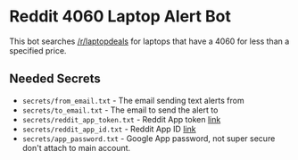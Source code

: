 # Reddit 4060 Laptop Alert Bot
This bot searches [/r/laptopdeals](https://www.reddit.com/r/laptopdeals) for laptops that have a 4060 for less than a specified price.

## Needed Secrets
- `secrets/from_email.txt` - The email sending text alerts from
- `secrets/to_email.txt` - The email to send the alert to
- `secrets/reddit_app_token.txt` - Reddit App token [link](https://www.reddit.com/prefs/apps)
- `secrets/reddit_app_id.txt` - Reddit App ID [link](https://www.reddit.com/prefs/apps)
- `secrets/app_password.txt` - Google App password, not super secure don't attach to main account.